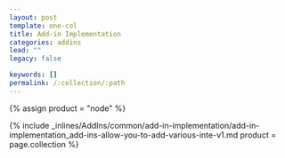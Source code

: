 ```yaml
---
layout: post
template: one-col
title: Add-in Implementation
categories: addins
lead: ""
legacy: false

keywords: []
permalink: /:collection/:path
---
```



{% assign product = "node" %}

{% include _inlines/AddIns/common/add-in-implementation/add-in-implementation_add-ins-allow-you-to-add-various-inte-v1.md  product = page.collection %}
